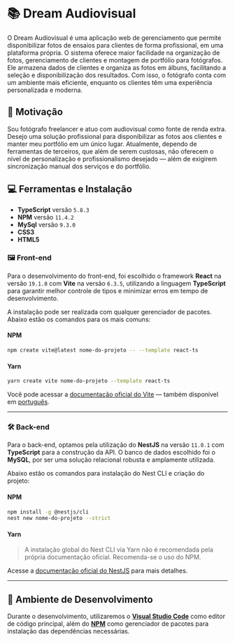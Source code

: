 # 📚 Dream Audiovisual

O Dream Audiovisual é uma aplicação web de gerenciamento que permite disponibilizar fotos de ensaios para clientes de forma profissional, em uma plataforma própria. O sistema oferece maior facilidade na organização de fotos, gerenciamento de clientes e montagem de portfólio para fotógrafos. Ele armazena dados de clientes e organiza as fotos em álbuns, facilitando a seleção e disponibilização dos resultados. Com isso, o fotógrafo conta com um ambiente mais eficiente, enquanto os clientes têm uma experiência personalizada e moderna.

## 🎯 Motivação

Sou fotógrafo freelancer e atuo com audiovisual como fonte de renda extra. Desejo uma solução profissional para disponibilizar as fotos aos clientes e manter meu portfólio em um único lugar. Atualmente, dependo de ferramentas de terceiros, que além de serem custosas, não oferecem o nível de personalização e profissionalismo desejado — além de exigirem sincronização manual dos serviços e do portfólio.

## 💻 Ferramentas e Instalação

- **TypeScript** versão `5.8.3`
- **NPM** versão `11.4.2`
- **MySql** versão `9.3.0`
- **CSS3**
- **HTML5**

### 🖼️ Front-end

Para o desenvolvimento do front-end, foi escolhido o framework **React** na versão `19.1.0` com **Vite** na versão `6.3.5`, utilizando a linguagem **TypeScript** para garantir melhor controle de tipos e minimizar erros em tempo de desenvolvimento.

A instalação pode ser realizada com qualquer gerenciador de pacotes. Abaixo estão os comandos para os mais comuns:

#### **NPM**

```bash
npm create vite@latest nome-do-projeto -- --template react-ts
```

#### **Yarn**

```bash
yarn create vite nome-do-projeto --template react-ts
```

Você pode acessar a [documentação oficial do Vite](https://vite.dev/guide/) — também disponível em [português](https://pt.vite.dev/guide/).

---

### 🛠️ Back-end

Para o back-end, optamos pela utilização do **NestJS** na versão `11.0.1` com **TypeScript** para a construção da API. O banco de dados escolhido foi o **MySQL**, por ser uma solução relacional robusta e amplamente utilizada.

Abaixo estão os comandos para instalação do Nest CLI e criação do projeto:

#### **NPM**

```bash
npm install -g @nestjs/cli
nest new nome-do-projeto --strict
```

#### **Yarn**

> A instalação global do Nest CLI via Yarn não é recomendada pela própria documentação oficial. Recomenda-se o uso do NPM.

Acesse a [documentação oficial do NestJS](https://docs.nestjs.com/) para mais detalhes.

---

## 🧱 Ambiente de Desenvolvimento

Durante o desenvolvimento, utilizaremos o [**Visual Studio Code**](https://code.visualstudio.com/) como editor de código principal, além do [**NPM**](https://www.npmjs.com/) como gerenciador de pacotes para instalação das dependências necessárias.